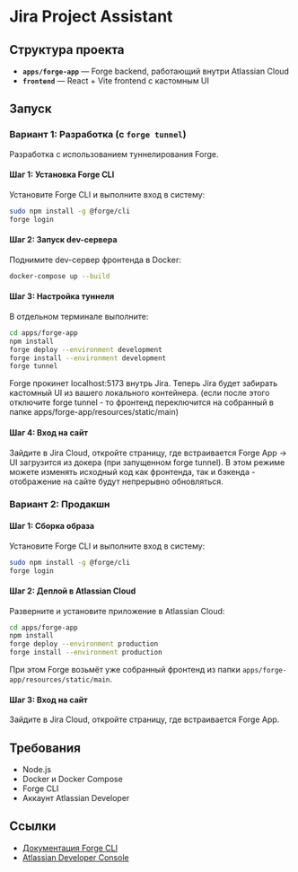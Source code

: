 # Jira Project Assistant

##  Структура проекта

- **`apps/forge-app`** — Forge backend, работающий внутри Atlassian Cloud
- **`frontend`** — React + Vite frontend с кастомным UI

##  Запуск

### Вариант 1: Разработка (с `forge tunnel`)

Разработка с использованием туннелирования Forge.

#### Шаг 1: Установка Forge CLI

Установите Forge CLI и выполните вход в систему:

```bash
sudo npm install -g @forge/cli
forge login
```

#### Шаг 2: Запуск dev-сервера

Поднимите dev-сервер фронтенда в Docker:

```bash
docker-compose up --build
```


#### Шаг 3: Настройка туннеля

В отдельном терминале выполните:

```bash
cd apps/forge-app
npm install
forge deploy --environment development
forge install --environment development
forge tunnel
```
Forge прокинет localhost:5173 внутрь Jira.
Теперь Jira будет забирать кастомный UI из вашего локального контейнера.
(если после этого отключите forge tunnel - то фронтенд переключится на собранный в папке apps/forge-app/resources/static/main)

#### Шаг 4: Вход на сайт

Зайдите в Jira Cloud, откройте страницу, где встраивается Forge App → UI загрузится из докера (при запущенном forge tunnel). В этом режиме можете изменять исходный код как фронтенда, так и бэкенда - отображение на сайте будут непрерывно обновляться.

### Вариант 2: Продакшн

#### Шаг 1: Сборка образа

Установите Forge CLI и выполните вход в систему:

```bash
sudo npm install -g @forge/cli
forge login
````

#### Шаг 2: Деплой в Atlassian Cloud

Разверните и установите приложение в Atlassian Cloud:

```bash
cd apps/forge-app
npm install
forge deploy --environment production
forge install --environment production
```
При этом Forge возьмёт уже собранный фронтенд из папки `apps/forge-app/resources/static/main`.

#### Шаг 3: Вход на сайт

Зайдите в Jira Cloud, откройте страницу, где встраивается Forge App.

## Требования

- Node.js
- Docker и Docker Compose
- Forge CLI
- Аккаунт Atlassian Developer

## Ссылки

- [Документация Forge CLI](https://developer.atlassian.com/platform/forge/getting-started/)
- [Atlassian Developer Console](https://developer.atlassian.com/console/)
